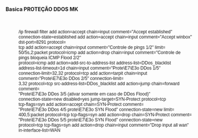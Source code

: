 **Basica PROTEÇÃO DDOS MK**

<div style=" float: right; padding: 20px 0 20px 35px; font-family:Verdana, Geneva, sans-serif; font-size:12px;">
   
/ip firewall filter
add action=accept chain=input comment="Accept established" \
    connection-state=established
add action=accept chain=input comment="Accept winbox" dst-port=8291 protocol=\
    tcp
add action=accept chain=input comment="Controle de pings 1/2" limit=\
    50/5s,2:packet protocol=icmp
add action=drop chain=input comment="Controle de pings bloqueia ICMP Flood 2/2" \
    protocol=icmp
add action=add-src-to-address-list address-list=DDos_blacklist \
    address-list-timeout=1d chain=input comment="Prote\E7\E3o DDos 1/5" \
    connection-limit=32,32 protocol=tcp
add action=tarpit chain=input comment="Prote\E7\E3o DDos 2/5" connection-limit=\
    3,32 protocol=tcp src-address-list=DDos_blacklist
add action=jump chain=forward comment=\
    "Prote\E7\E3o DDos 3/5 (ativar somente em caso de DDos Flood)" \
    connection-state=new disabled=yes jump-target=SYN-Protect protocol=tcp \
    tcp-flags=syn
add action=accept chain=SYN-Protect comment=\
    "Prote\E7\E3o DDos 4/5 prote\E7\E3o SYN Flood" connection-state=new limit=\
    400,5:packet protocol=tcp tcp-flags=syn
add action=drop chain=SYN-Protect comment=\
    "Prote\E7\E3o DDos 5/5 prote\E7\E3o SYN Flood" connection-state=new \
    protocol=tcp tcp-flags=syn
add action=drop chain=input comment="Drop input all wan" in-interface-list=WAN

</div>
